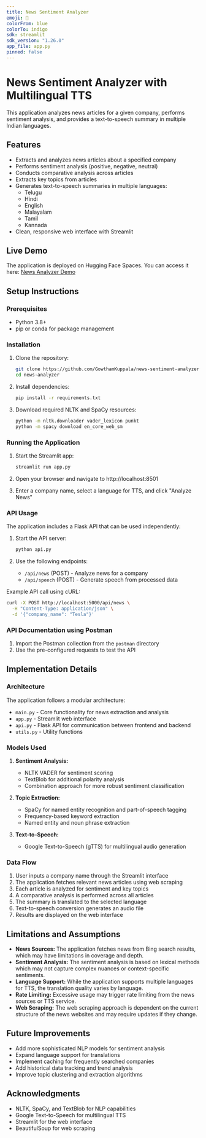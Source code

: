 ```yaml
---
title: News Sentiment Analyzer
emoji: 📰
colorFrom: blue
colorTo: indigo
sdk: streamlit
sdk_version: "1.26.0"
app_file: app.py
pinned: false
---
```


# News Sentiment Analyzer with Multilingual TTS

This application analyzes news articles for a given company, performs sentiment analysis, and provides a text-to-speech summary in multiple Indian languages.

## Features

- Extracts and analyzes news articles about a specified company
- Performs sentiment analysis (positive, negative, neutral)
- Conducts comparative analysis across articles
- Extracts key topics from articles
- Generates text-to-speech summaries in multiple languages:
  - Telugu
  - Hindi
  - English
  - Malayalam
  - Tamil
  - Kannada
- Clean, responsive web interface with Streamlit

## Live Demo

The application is deployed on Hugging Face Spaces. You can access it here:
[News Analyzer Demo](https://huggingface.co/spaces/GowthamGK/Analyze_News)

## Setup Instructions

### Prerequisites

- Python 3.8+
- pip or conda for package management

### Installation

1. Clone the repository:
   ```bash
   git clone https://github.com/GowthamKuppala/news-sentiment-analyzer.git
   cd news-analyzer
   ```

2. Install dependencies:
   ```bash
   pip install -r requirements.txt
   ```

3. Download required NLTK and SpaCy resources:
   ```bash
   python -m nltk.downloader vader_lexicon punkt
   python -m spacy download en_core_web_sm
   ```

### Running the Application

1. Start the Streamlit app:
   ```bash
   streamlit run app.py
   ```

2. Open your browser and navigate to http://localhost:8501

3. Enter a company name, select a language for TTS, and click "Analyze News"

### API Usage

The application includes a Flask API that can be used independently:

1. Start the API server:
   ```bash
   python api.py
   ```

2. Use the following endpoints:
   - `/api/news` (POST) - Analyze news for a company
   - `/api/speech` (POST) - Generate speech from processed data

Example API call using cURL:

```bash
curl -X POST http://localhost:5000/api/news \
  -H "Content-Type: application/json" \
  -d '{"company_name": "Tesla"}'
```

### API Documentation using Postman

1. Import the Postman collection from the `postman` directory
2. Use the pre-configured requests to test the API

## Implementation Details

### Architecture

The application follows a modular architecture:

- `main.py` - Core functionality for news extraction and analysis
- `app.py` - Streamlit web interface
- `api.py` - Flask API for communication between frontend and backend
- `utils.py` - Utility functions

### Models Used

1. **Sentiment Analysis:**
   - NLTK VADER for sentiment scoring
   - TextBlob for additional polarity analysis
   - Combination approach for more robust sentiment classification

2. **Topic Extraction:**
   - SpaCy for named entity recognition and part-of-speech tagging
   - Frequency-based keyword extraction
   - Named entity and noun phrase extraction

3. **Text-to-Speech:**
   - Google Text-to-Speech (gTTS) for multilingual audio generation

### Data Flow

1. User inputs a company name through the Streamlit interface
2. The application fetches relevant news articles using web scraping
3. Each article is analyzed for sentiment and key topics
4. A comparative analysis is performed across all articles
5. The summary is translated to the selected language
6. Text-to-speech conversion generates an audio file
7. Results are displayed on the web interface

## Limitations and Assumptions

- **News Sources:** The application fetches news from Bing search results, which may have limitations in coverage and depth.
- **Sentiment Analysis:** The sentiment analysis is based on lexical methods which may not capture complex nuances or context-specific sentiments.
- **Language Support:** While the application supports multiple languages for TTS, the translation quality varies by language.
- **Rate Limiting:** Excessive usage may trigger rate limiting from the news sources or TTS service.
- **Web Scraping:** The web scraping approach is dependent on the current structure of the news websites and may require updates if they change.

## Future Improvements

- Add more sophisticated NLP models for sentiment analysis
- Expand language support for translations
- Implement caching for frequently searched companies
- Add historical data tracking and trend analysis
- Improve topic clustering and extraction algorithms

## Acknowledgments

- NLTK, SpaCy, and TextBlob for NLP capabilities
- Google Text-to-Speech for multilingual TTS
- Streamlit for the web interface
- BeautifulSoup for web scraping
